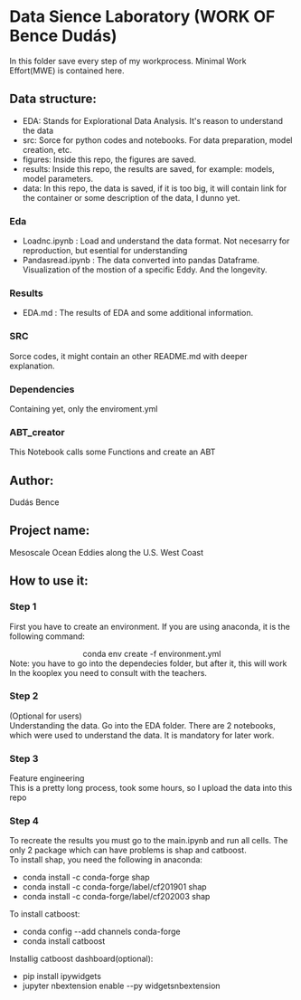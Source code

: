# Data Sience Laboratory (WORK OF Bence Dudás)

In this folder save every step of my workprocess. Minimal Work Effort(MWE) is contained here.

## Data structure:  
- EDA: Stands for Explorational Data Analysis. It's reason to understand the data
- src: Sorce for python codes and notebooks. For data preparation, model creation, etc.
- figures: Inside this repo, the figures are saved.
- results: Inside this repo, the results are saved, for example: models, model parameters.
- data: In this repo, the data is saved, if it is too big, it will contain link for the container or some description of the data, I dunno yet.

### Eda
- Loadnc.ipynb : Load and understand the data format. Not necesarry for reproduction, but esential for understanding  
- Pandasread.ipynb : The data converted into pandas Dataframe. Visualization of the mostion of a specific Eddy. And the longevity.

### Results
- EDA.md : The results of EDA and some additional information.

### SRC
Sorce codes, it might contain an other README.md with deeper explanation.

### Dependencies
Containing yet, only the enviroment.yml

### ABT_creator
This Notebook calls some Functions and create an ABT

## Author:
Dudás Bence

## Project name:
Mesoscale Ocean Eddies along the U.S. West Coast

## How to use it:
### Step 1
First you have to create an environment. If you are using anaconda, it is the following command:  
<center> conda env create -f environment.yml </center>  
Note: you have to go into the dependecies folder, but after it, this will work  
In the kooplex you need to consult with the teachers.

### Step 2
(Optional for users)  
Understanding the data. Go into the EDA folder. There are 2 notebooks, which were used to understand the data. It is mandatory for later work.

### Step 3
Feature engineering  
This is a pretty long process, took some hours, so I upload the data into this repo

### Step 4 
To recreate the results you must go to the main.ipynb and run all cells. The only 2 package which can have problems is shap and catboost.  
To install shap, you need the following in anaconda:  
- conda install -c conda-forge shap  
- conda install -c conda-forge/label/cf201901 shap  
- conda install -c conda-forge/label/cf202003 shap  
  
To install catboost:   
- conda config --add channels conda-forge  
- conda install catboost  

Installig catboost dashboard(optional):  
- pip install ipywidgets  
- jupyter nbextension enable --py widgetsnbextension  

